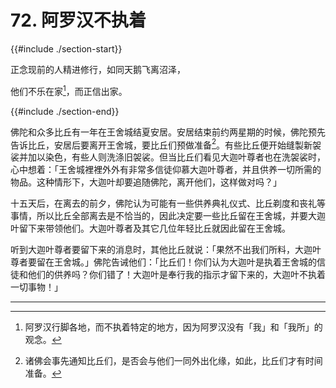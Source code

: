 # 72. 阿罗汉不执着
{{#include ./section-start}}

正念现前的人精进修行，如同天鹅飞离沼泽，

他们不乐在家[^1]，而正信出家。

{{#include ./section-end}}

佛陀和众多比丘有一年在王舍城结夏安居。安居结束前约两星期的时候，佛陀预先告诉比丘，安居后要离开王舍城，要比丘们预做准备[^2]。有些比丘便开始缝製新袈裟并加以染色，有些人则洗涤旧袈裟。但当比丘们看见大迦叶尊者也在洗袈裟时，心中想着：「王舍城裡裡外外有非常多信徒仰慕大迦叶尊者，并且供养一切所需的物品。这种情形下，大迦叶却要追随佛陀，离开他们，这样做对吗？」

十五天后，在离去的前夕，佛陀认为可能有一些供养典礼仪式、比丘剃度和丧礼等事情，所以比丘全部离去是不恰当的，因此决定要一些比丘留在王舍城，并要大迦叶留下来带领他们。大迦叶尊者及其它几位年轻比丘就因此留在王舍城。

听到大迦叶尊者要留下来的消息时，其他比丘就说：「果然不出我们所料，大迦叶尊者要留在王舍城。」佛陀告诫他们：「比丘们！你们认为大迦叶是执着王舍城的信徒和他们的供养吗？你们错了！大迦叶是奉行我的指示才留下来的，大迦叶不执着一切事物！」


---



[^1]: 阿罗汉行脚各地，而不执着特定的地方，因为阿罗汉没有「我」和「我所」的观念。

[^2]: 诸佛会事先通知比丘们，是否会与他们一同外出化缘，如此，比丘们才有时间准备。

